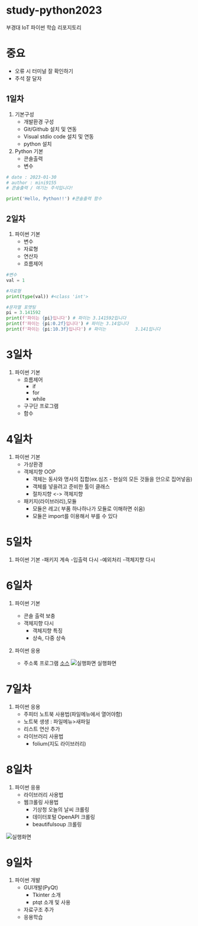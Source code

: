 # study-python2023
부경대 IoT 파이썬 학습 리포지토리

# 중요
 - 오류 시 터미널 잘 확인하기
 - 주석 잘 달자

## 1일차
1. 기본구성
    - 개발환경 구성
    - Git/Github 설치 및 연동
    - Visual stdio code 설치 및 연동
    - python 설치
2. Python 기본
    - 콘솔출력
    - 변수

```python
# date : 2023-01-30
# author : mini9155
# 콘솔출력 / 여기는 주석입니다!

print('Hello, Python!!') #콘솔출력 함수
```

## 2일차
1. 파이썬 기본
    - 변수
    - 자료형
    - 연산자
    - 흐름제어

```python
#변수
val = 1

#자료형
print(type(val)) #<class 'int'>

#문자열 포맷팅
pi = 3.141592
print(f'파이는 {pi}입니다') # 파이는 3.141592입니다
print(f'파이는 {pi:0.2f}입니다') # 파이는 3.14입니다
print(f'파이는 {pi:10.3f}입니다') # 파이는           3.141입니다
```

# 3일차
1. 파이썬 기본
    - 흐름제어
        - if
        - for
        - while
    - 구구단 프로그램
    - 함수

# 4일차
1. 파이썬 기본
    - 가상환경
    - 객체지향 OOP
        - 객체는 동사와 명사의 집합(ex.심즈 - 현실의 모든 것들을 안으로 집어넣음)
        - 객체를 넣을려고 준비한 툴이 클래스
        - 절차지향 <-> 객체지향
    - 패키지(라이브러리),모듈
        - 모듈은 레고( 부품 하나하나가 모듈로 이해하면 쉬움)
        - 모듈은 import를 이용해서 부를 수 있다

# 5일차
1. 파이썬 기본
-패키지 계속
-입출력 다시
-예외처리
-객체지향 다시

# 6일차
1. 파이썬 기본
    - 콘솔 출력 보충
    - 객체지향 다시
        - 객체지향 특징
        - 상속, 다중 상속

2. 파이썬 응용
    - 주소록 프로그램 [소스](https://github.com/mini9155/study-python2023/blob/main/project/addrres_app.py)
![실행화면](https://raw.githubusercontent.com/mini9155/study-python2023/main/Images/address_app.png)
실행화면

# 7일차
1. 파이썬 응용
    - 주피터 노트북 사용법(파일메뉴에서 열어야함)
    - 노트북 생생 : 파일메뉴>새파일
    - 리스트 연산 추가
    - 라이브러리 사용법
        - folium(지도 라이브러리)
# 8일차
1. 파이썬 응용
    - 라이브러리 사용법
    - 웹크롤링 사용법
        - 기상청 오늘의 날씨 크롤링
        - 데이터포털 OpenAPI 크롤링
        - beautifulsoup 크롤링

![실행화면](https://raw.githubusercontent.com/mini9155/study-python2023/main/jupyter_folium.png)

 # 9일차

 1. 파이썬 개발
    - GUI개발(PyQt)
        - Tkinter 소개
        - ptqt 소개 및 사용
    - 자료구조 추가
    - 응용학습
